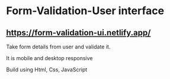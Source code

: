 # Form-Validation-User interface

## https://form-validation-ui.netlify.app/

Take form details from user and validate it. 

It is mobile and desktop responsive

Build using Html, Css, JavaScript

